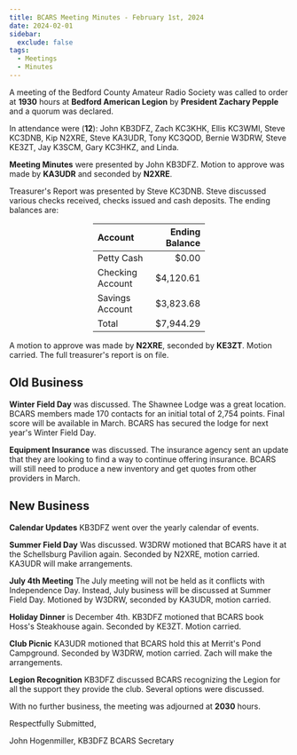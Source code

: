 ```yaml
---
title: BCARS Meeting Minutes - February 1st, 2024
date: 2024-02-01
sidebar:
  exclude: false
tags:
  - Meetings
  - Minutes
---
```


A meeting of the Bedford County Amateur Radio Society was called to order at **1930** hours at **Bedford American Legion** by **President Zachary Pepple** and a quorum was declared.

In attendance were (**12**): <!--more--> John KB3DFZ, Zach KC3KHK, Ellis KC3WMI, Steve KC3DNB, Kip N2XRE, Steve KA3UDR, Tony KC3QOD, Bernie W3DRW, Steve KE3ZT, Jay K3SCM, Gary KC3HKZ, and Linda.


**Meeting Minutes** were presented by John KB3DFZ. Motion to approve was made by **KA3UDR** and seconded by **N2XRE**.

Treasurer's Report was presented by Steve KC3DNB. Steve discussed various checks received, checks issued and cash deposits. The ending balances are:


<p><div style="margin-left: auto;
            margin-right: auto;
            width: 40%;">

|  Account          | Ending Balance |
|:------------------|---------------:|
| Petty Cash        |          $0.00 |
| Checking Account  |      $4,120.61 |
| Savings Account   |      $3,823.68 |
| Total             |      $7,944.29 |


</div></p>


A motion to approve was made by **N2XRE**, seconded by **KE3ZT**. Motion carried. The full treasurer's report is on file.

## Old Business

**Winter Field Day** was discussed. The Shawnee Lodge was a great location. BCARS members made 170 contacts for an initial total of 2,754 points. Final score will be available in March. BCARS has secured the lodge for next year's Winter Field Day.

**Equipment Insurance** was discussed. The insurance agency sent an update that they are looking to find a way to continue offering insurance. BCARS will still need to produce a new inventory and get quotes from other providers in March.

## New Business

**Calendar Updates** KB3DFZ went over the yearly calendar of events. 

**Summer Field Day** Was discussed. W3DRW motioned that BCARS have it at the Schellsburg Pavilion again. Seconded by N2XRE, motion carried. KA3UDR will make arrangements.

**July 4th Meeting** The July meeting will not be held as it conflicts with Independence Day. Instead, July business will be discussed at Summer Field Day. Motioned by W3DRW, seconded by KA3UDR, motion carried. 

**Holiday Dinner** is December 4th. KB3DFZ motioned that BCARS book Hoss's Steakhouse again. Seconded by KE3ZT. Motion carried.

**Club Picnic** KA3UDR motioned that BCARS hold this at Merrit's Pond Campground. Seconded by W3DRW, motion carried. Zach will make the arrangements.

**Legion Recognition** KB3DFZ discussed BCARS recognizing the Legion for all the support they provide the club. Several options were discussed.

With no further business, the meeting was adjourned at **2030** hours.


Respectfully Submitted,



John Hogenmiller, KB3DFZ
BCARS Secretary	
